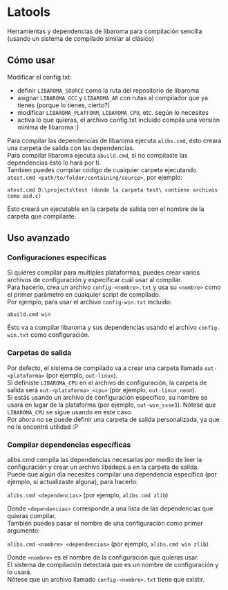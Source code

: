 # Latools
Herramientas y dependencias de libaroma para compilación sencilla (usando un sistema de compilado similar al clásico)
## Cómo usar
Modificar el config.txt:  
- definir `LIBAROMA_SOURCE` como la ruta del repositorio de libaroma
- asignar `LIBAROMA_GCC` y `LIBAROMA_AR` con rutas al compilador que ya tienes (porque lo tienes, cierto?)
- modificar `LIBAROMA_PLATFORM`, `LIBAROMA_CPU`, etc. según lo necesites
- activa lo que quieras, el archivo config.txt incluído compila una versión mínima de libaroma :)  

Para compilar las dependencias de libaroma ejecuta `alibs.cmd`, ésto creará una carpeta de salida con las dependencias.  
Para compilar libaroma ejecuta `abuild.cmd`, si no compilaste las dependencias ésto lo hará por ti.  
Tambien puedes compilar código de cualquier carpeta ejecutando `atest.cmd <path/to/folder/containing/source>`, por ejemplo:  

`atest.cmd D:\projects\test (donde la carpeta test\ contiene archivos como asd.c)`  

Ésto creará un ejecutable en la carpeta de salida con el nombre de la carpeta que compilaste.  

## Uso avanzado
### Configuraciones específicas
Si quieres compilar para multiples plataformas, puedes crear varios archivos de configuración y especificar cuál usar al compilar.  
Para hacerlo, crea un archivo `config-<nombre>.txt` y usa su `<nombre>` como el primer parámetro en cualquier script de compilado.  
Por ejemplo, para usar el archivo `config-win.txt` incluído:

`abuild.cmd win`  

Ésto va a compilar libaroma y sus dependencias usando el archivo `config-win.txt` como configuración.

### Carpetas de salida
Por defecto, el sistema de compilado va a crear una carpeta llamada `out-<plataforma>` (por ejemplo, `out-linux`).  
Si definiste `LIBAROMA_CPU` en el archivo de configuración, la carpeta de salida será `out-<plataforma>_<cpu>` (por ejemplo, `out-linux_neon`).  
Si estás usando un archivo de configuración específico, su nombre se usará en lugar de la plataforma (por ejemplo, `out-win_ssse3`). Nótese que `LIBAROMA_CPU` se sigue usando en este caso.  
Por ahora no se puede definir una carpeta de salida personalizada, ya que no le encontré utilidad :P  

### Compilar dependencias específicas
alibs.cmd compila las dependencias necesarias por medio de leer la configuración y crear un archivo libadeps.a en la carpeta de salida.  
Puede que algún día necesites compilar una dependencia específica (por ejemplo, si actualizaste alguna), para hacerlo:  

`alibs.cmd <dependencias>` (por ejemplo, `alibs.cmd zlib`)

Donde `<dependencias>` corresponde a una lista de las dependencias que quieras compilar.  
También puedes pasar el nombre de una configuración como primer argumento:  

`alibs.cmd <nombre> <dependencias>` (por ejemplo, `alibs.cmd win zlib`)

Donde `<nombre>` es el nombre de la configuración que quieras usar.  
El sistema de compilación detectará que es un nombre de configuración y lo usará.  
Nótese que un archivo llamado `config-<nombre>.txt` tiene que existir.
